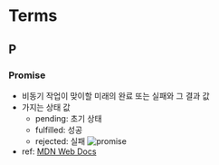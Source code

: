 # Terms
## P
### Promise
- 비동기 작업이 맞이할 미래의 완료 또는 실패와 그 결과 값
- 가지는 상태 값
    - pending: 초기 상태
    - fulfilled: 성공
    - rejected: 실패
![promise](https://mdn.mozillademos.org/files/8633/promises.png)
- ref: [MDN Web Docs](https://developer.mozilla.org/ko/docs/Web/JavaScript/Reference/Global_Objects/Promise)